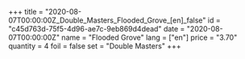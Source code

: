 +++
title = "2020-08-07T00:00:00Z_Double_Masters_Flooded_Grove_[en]_false"
id = "c45d763d-75f5-4d96-ae7c-9eb869d4dead"
date = "2020-08-07T00:00:00Z"
name = "Flooded Grove"
lang = ["en"]
price = "3.70"
quantity = 4
foil = false
set = "Double Masters"
+++
